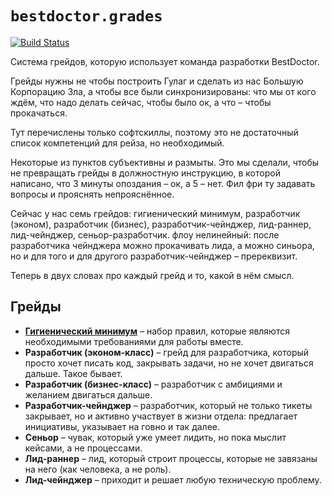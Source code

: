 # `bestdoctor.grades`

[![Build Status](https://travis-ci.org/best-doctor/grades.svg?branch=master)](https://travis-ci.org/best-doctor/grades)

Система грейдов, которую использует команда разработки BestDoctor.

Грейды нужны не чтобы построить Гулаг и сделать из нас Большую
 Корпорацию Зла, а чтобы все были синхронизированы: что мы от кого
 ждём, что надо делать сейчас, чтобы было ок, а что – чтобы прокачаться.

Тут перечислены только софтскиллы, поэтому это не достаточный список
 компетенций для рейза, но необходимый.

Некоторые из пунктов субъективны и размыты. Это мы сделали, чтобы не
 превращать грейды в должностную инструкцию, в которой написано, что
 3 минуты опоздания – ок, а 5 – нет. Фил фри ту задавать вопросы
 и прояснять непрояснённое.

Сейчас у нас семь грейдов: гигиенический минимум, разработчик (эконом),
 разработчик (бизнес), разработчик-чейнджер, лид-раннер, лид-чейнджер,
 сеньор-разработчик. флоу нелинейный: после разработчика чейнджера
 можно прокачивать лида, а можно синьора, но и для того и для другого
 разработчик-чейнджер – пререквизит.

Теперь в двух словах про каждый грейд и то, какой в нём смысл.

## Грейды

- **[Гигиенический минимум](https://github.com/best-doctor/grades/blob/master/grades/minimum.md)**
  – набор правил, которые являются необходимыми требованиями
  для работы вместе.
- **Разработчик (эконом-класс)** – грейд для разработчика, который
  просто хочет писать код, закрывать задачи, но не хочет двигаться
  дальше. Такое бывает.
- **Разработчик (бизнес-класс)** – разработчик с амбициями и желанием
  двигаться дальше.
- **Разработчик-чейнджер** – разработчик, который не только тикеты
  закрывает, но и активно участвует в жизни отдела: предлагает
  инициативы, указывает на говно и так далее.
- **Сеньор** – чувак, который уже умеет лидить, но пока мыслит кейсами,
  а не процессами.
- **Лид-раннер** – лид, который строит процессы, которые не завязаны
  на него (как человека, а не роль).
- **Лид-чейнджер** – приходит и решает любую техническую проблему.
